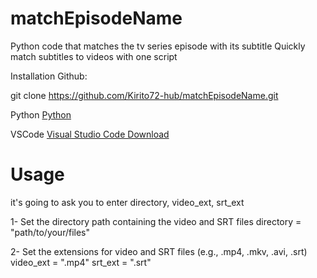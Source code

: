 # matchEpisodeName
Python code that matches the tv series episode with its subtitle
Quickly match subtitles to videos with one script

Installation
Github:

git clone https://github.com/Kirito72-hub/matchEpisodeName.git

Python
[Python]([URL](https://www.python.org/downloads/))


VSCode
[Visual Studio Code Download](https://code.visualstudio.com/)

# Usage
it's going to ask you to enter directory, video_ext, srt_ext

1- Set the directory path containing the video and SRT files
directory = "path/to/your/files"

2- Set the extensions for video and SRT files (e.g., .mp4, .mkv, .avi, .srt)
video_ext = ".mp4"
srt_ext = ".srt"
